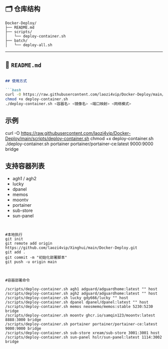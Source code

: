 ## 🗂️ 仓库结构

```
Docker-Deploy/
├── README.md
├── scripts/
│   └── deploy-container.sh
├── batch/
│   └── deploy-all.sh
```

---

## 📄 `README.md`

```markdown

## 使用方式

```bash
curl -O https://raw.githubusercontent.com/laozi4vip/Docker-Deploy/main/scripts/deploy-container.sh
chmod +x deploy-container.sh
./deploy-container.sh <容器名> <镜像名> <端口映射> <网络模式>
```

## 示例

curl -O https://raw.githubusercontent.com/laozi4vip/Docker-Deploy/main/scripts/deploy-container.sh
chmod +x deploy-container.sh
./deploy-container.sh portainer portainer/portainer-ce:latest 9000:9000 bridge



## 支持容器列表

- agh1 / agh2
- lucky
- dpanel
- memos
- moontv
- portainer
- sub-store
- sun-panel
```


#本地执行
git init
git remote add origin https://github.com/laozi4vip/Xinghui/main/Docker-Deploy.git
git add .
git commit -m "初始化部署脚本"
git push -u origin main



#容器部署命令

/scripts/deploy-container.sh agh1 adguard/adguardhome:latest "" host
/scripts/deploy-container.sh agh2 adguard/adguardhome:latest "" host
/scripts/deploy-container.sh lucky gdy666/lucky "" host
/scripts/deploy-container.sh dpanel dpanel/dpanel:latest "" host
/scripts/deploy-container.sh memos neosmemo/memos:stable 5230:5230 bridge
/scripts/deploy-container.sh moontv ghcr.io/samqin123/moontv:latest 8888:3000 bridge
/scripts/deploy-container.sh portainer portainer/portainer-ce:latest 9000:9000 bridge
/scripts/deploy-container.sh sub-store xream/sub-store 3001:3001 host
/scripts/deploy-container.sh sun-panel hslr/sun-panel:latest 1114:3002 bridge
